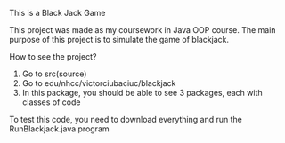 This is a Black Jack Game 

This project was made as my coursework in Java OOP course.
The main purpose of this project is to simulate the game of blackjack.

How to see the project?
  1. Go to src(source)
  2. Go to edu/nhcc/victorciubaciuc/blackjack
  3. In this package, you should be able to see 3 packages, each with classes of code

To test this code, you need to download everything and run the RunBlackjack.java program
